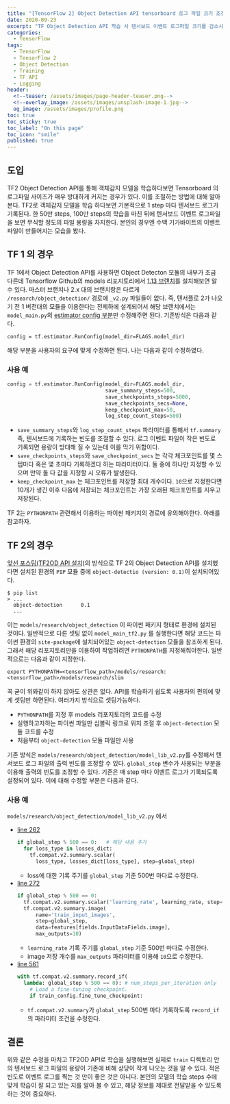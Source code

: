 ```yaml
---
title: "[TensorFlow 2] Object Detection API tensorboard 로그 파일 크기 조정"
date: 2020-09-23
excerpt: "TF Object Detection API 학습 시 텐서보드 이벤트 로그파일 크기를 감소시키는 방법"
categories:
  - TensorFlow
tags:
  - TensorFlow
  - TensorFlow 2
  - Object Detection
  - Training
  - TF API
  - Logging
header:
  <!--teaser: /assets/images/page-header-teaser.png-->
  <!--overlay_image: /assets/images/unsplash-image-1.jpg-->
  og_image: /assets/images/profile.png
toc: true
toc_sticky: true
toc_label: "On this page"
toc_icon: "smile"
published: true
---
```

## 도입
TF2 Object Detection API를 통해 객체감지 모델을 학습하다보면 Tensorboard 의 로그파일 사이즈가 매우 방대하게 커지는 경우가 있다.
이를 조절하는 방법에 대해 알아본다. TF2로 객체감지 모델을 학습 하다보면 기본적으로 1 step 마다 텐서보드 로그가 기록된다.
한 50만 steps, 100만 steps의 학습을 마친 뒤에 텐서보드 이벤트 로그파일을 보면 무식할 정도의 파일 용량을 차지한다.
본인의 경우엔 수백 기가바이트의 이벤트 파일이 만들어지는 모습을 봤다. 


## TF 1 의 경우
TF 1에서 Object Detection API를 사용하면 Object Detecton 모듈의 내부가 조금 다른데 Tensorflow Github의 models 리포지토리에서
[1.13 브랜치](https://github.com/tensorflow/models/tree/r1.13.0 )를 설치해보면 알 수 있다. 마스터 브랜치나 2.x 대의 브랜치랑은 다르게
`/research/object_detection/` 경로에 `_v2.py` 파일들이 없다. 즉, 텐서플로 2가 나오기 전 1 버전대의 모듈을 이용한다는 전제하에 설계되어서 해당
브랜치에서는 `model_main.py`의 [estimator config 부분](https://github.com/tensorflow/models/blob/r1.13.0/research/object_detection/model_main.py#L62 )만
수정해주면 된다. 기존방식은 다음과 같다.  
```
config = tf.estimator.RunConfig(model_dir=FLAGS.model_dir)
```
해당 부분을 사용자의 요구에 맞게 수정하면 된다. 나는 다음과 같이 수정하였다.

### 사용 예
```python
config = tf.estimator.RunConfig(model_dir=FLAGS.model_dir,
                                save_summary_steps=500,
                                save_checkpoints_steps=5000,
                                save_checkpoints_secs=None,
                                keep_checkpoint_max=50,
                                log_step_count_steps=500)
```
- `save_summary_steps`와 `log_step_count_steps` 파라미터를 통해서 `tf.summary` 즉, 텐서보드에 기록하는 빈도를 조절할 수 있다. 로그 이벤트
파일이 작은 빈도로 기록되면 용량이 방대해 질 수 있는데 이를 막기 위함이다.  
- `save_checkpoints_steps`와 `save_checkpoint_secs` 는 각각 체크포인트를 몇 스텝마다 혹은 몇 초마다 기록하겠다 하는 파라미터이다. 둘 중에
하나만 지정할 수 있으며 만약 둘 다 값을 지정할 시 오류가 발생한다. 
- `keep_checkpoint_max` 는 체크포인트를 저장할 최대 개수이다. `10`으로 지정한다면 10개가 생긴 이후 다음에 저장되는 체크포인트는 가장 오래된 
체크포인트를 지우고 저장된다. 

TF 2는 `PYTHONPATH` 관련해서 이용하는 파이썬 패키지의 경로에 유의해야한다. 아래를 참고하자.  

## TF 2의 경우 
[앞선 포스팅(TF2OD API 설치)](https://dongle94.github.io/tensorflow/obj-detection-api-tf2-training-1/ )의 방식으로 TF 2의
Object Detection API를 설치했다면 설치된 환경의 `PIP` 모듈 중에 `object-detectio (version: 0.1)`이 설치되어있다. 
```shell
$ pip list
> ...
  object-detection      0.1
  ...
```
이는 `models/research/object_detection` 이 파이썬 패키지 형태로 환경에 설치된 것이다. 일반적으로 다른 셋팅 없이 `model_main_tf2.py` 를 
실행한다면 해당 코드는 파이썬 환경의 `site-package`에 설치되어있는 `object-detection` 모듈을 참조하게 된다. 그래서 해당 리포지토리만을 이용하여
작업하려면 `PYTHONPATH`를 지정해줘야한다. 일반적으로는 다음과 같이 지정한다. 
```shell
export PYTHONPATH=<tensorflow_path>/models/research:<tensorflow_path>/models/research/slim
```
꼭 굳이 위와같이 하지 않아도 상관은 없다. API를 학습하기 쉽도록 사용자의 편의에 맞게 셋팅만 하면된다. 여러가지 방식으로 셋팅가능하다.
- `PYTHONPATH`를 지정 후 models 리포지토리의 코드를 수정
- 실행하고자하는 파이썬 파일만 심볼릭 링크로 위치 조절 후 `object-detection` 모듈 코드를 수정
- 처음부터 `object-detection` 모듈 파일만 사용 

기존 방식은 `models/research/object_detection/model_lib_v2.py`를 수정해서 텐서보드 로그 파일의 출력 빈도를 조정할 수 있다.
`global_step` 변수가 사용되는 부분을 이용해 출력의 빈도를 조정할 수 있다. 기존은 매 step 마다 이벤트 로그가 기록되도록 설정되어 있다.
이에 대해 수정할 부분은 다음과 같다.  

### 사용 예 
`models/research/object_detection/model_lib_v2.py` 에서
  - [line 262](https://github.com/tensorflow/models/blob/master/research/object_detection/model_lib_v2.py#L262)
    ```python
    if global_step % 500 == 0:   # 해당 내용 추가
      for loss_type in losses_dict:
        tf.compat.v2.summary.scalar(
          loss_type, losses_dict[loss_type], step=global_step)
    ```
    - loss에 대한 기록 주기를 `global_step` 기준 500번 마다로 수정한다.
  - [line 272](https://github.com/tensorflow/models/blob/master/research/object_detection/model_lib_v2.py#L272)
    ```python
    if global_step % 500 == 0:
      tf.compat.v2.summary.scalar('learning_rate', learning_rate, step=global_step)
      tf.compat.v2.summary.image(
          name='train_input_images',
          step=global_step,
          data=features[fields.InputDataFields.image],
          max_outputs=10)
    ```
    - `learning_rate` 기록 주기를 `global_step` 기준 500번 마다로 수정한다.
    - image 저장 개수를 `max_outputs` 파라미터를 이용해 `10`으로 수정한다.
  - [line 561](https://github.com/tensorflow/models/blob/master/research/object_detection/model_lib_v2.py#L561)  
    ```python
    with tf.compat.v2.summary.record_if(
      lambda: global_step % 500 == 0): # num_steps_per_iteration only
        # Load a fine-tuning checkpoint.
        if train_config.fine_tune_checkpoint:
    ```
    - `tf.compat.v2.summary`가 `global_step` 500번 마다 기록하도록 `record_if`의 파라미터 조건을 수정한다.

## 결론 
위와 같은 수정을 마치고 TF2OD API로 학습을 실행해보면 실제로 `train` 디렉토리 안의 텐서보드 로그 파일의 용량이 기존에 비해 상당이 작게 나오는 것을
알 수 있다. 적은 빈도로 이벤트 로그를 찍는 것 만이 좋은 것은 아니다. 본인의 모델의 학습 steps 수에 맞게 학습이 잘 되고 있는 지를 알아 볼 수 있고,
해당 정보를 제대로 전달받을 수 있도록 하는 것이 중요하다.